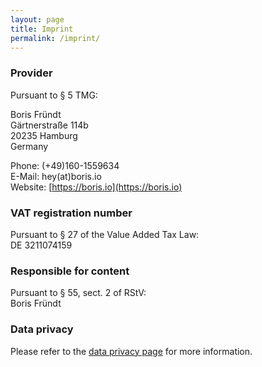 ```yaml
---
layout: page
title: Imprint
permalink: /imprint/
---
```


### Provider
Pursuant to § 5 TMG:

Boris Fründt<br>
Gärtnerstraße 114b<br>
20235 Hamburg<br>
Germany

Phone: (+49)160-1559634<br>
E-Mail: hey(at)boris.io<br>
Website: [https://boris.io](https://boris.io)

### VAT registration number
Pursuant to § 27 of the Value Added Tax Law:<br>
DE 3211074159

### Responsible for content
Pursuant to § 55, sect. 2 of RStV:<br>
Boris Fründt

### Data privacy
Please refer to the [data privacy page](/data-privacy) for more information.
